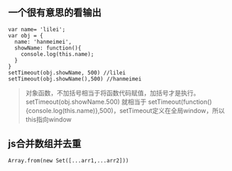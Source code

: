 ## 一个很有意思的看输出
````
var name= 'lilei';
var obj = {
  name: 'hanmeimei',
  showName: function(){
    console.log(this.name);
  }
}
setTimeout(obj.showName, 500) //lilei
setTimeout(obj.showName(),500) //hanmeimei
````
>对象函数，不加括号相当于将函数代码赋值，加括号才是执行。
setTimeout(obj.showName.500) 就相当于 setTimeout(function(){console.log(this.name)},500)，setTimeout定义在全局window，所以this指向window
## js合并数组并去重
````
Array.from(new Set([...arr1,...arr2]))
````
